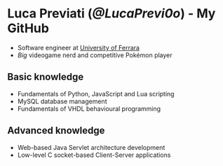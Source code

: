 # Luca Previati (*@LucaPrevi0o*) - My GitHub
* Software engineer at [University of Ferrara](http://unife.it)
* *Big* videogame nerd and competitive Pokémon player

## Basic knowledge
* Fundamentals of Python, JavaScript and Lua scripting
* MySQL database management
* Fundamentals of VHDL behavioural programming

## Advanced knowledge
* Web-based Java Servlet architecture development
* Low-level C socket-based Client-Server applications
